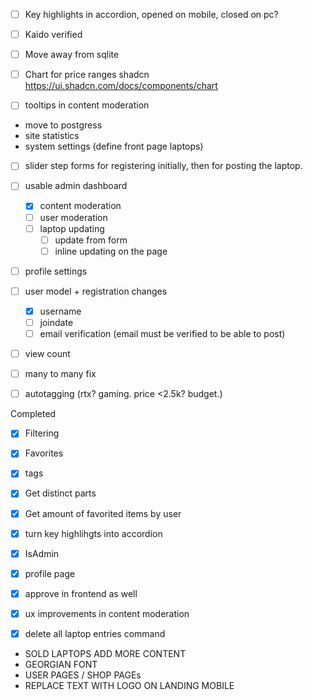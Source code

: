 - [ ] Key highlights in accordion, opened on mobile, closed on pc?

- [ ] Kaido verified
- [ ] Move away from sqlite

- [ ] Chart for price ranges shadcn https://ui.shadcn.com/docs/components/chart

- [ ] tooltips in content moderation

- move to postgress
- site statistics
- system settings (define front page laptops)

- [ ] slider step forms for registering initially, then for posting the laptop.

- [ ] usable admin dashboard

  - [x] content moderation
  - [ ] user moderation
  - [ ] laptop updating
    - [ ] update from form
    - [ ] inline updating on the page

- [ ] profile settings

- [ ] user model + registration changes

  - [x] username
  - [ ] joindate
  - [ ] email verification (email must be verified to be able to post)

- [ ] view count
- [ ] many to many fix

- [ ] autotagging (rtx? gaming. price <2.5k? budget.)

Completed

- [x] Filtering
- [x] Favorites

- [x] tags

- [x] Get distinct parts
- [x] Get amount of favorited items by user

- [x] turn key highlihgts into accordion
- [x] IsAdmin
- [x] profile page

- [x] approve in frontend as well
- [x] ux improvements in content moderation
- [x] delete all laptop entries command

- SOLD LAPTOPS ADD MORE CONTENT
- GEORGIAN FONT
- USER PAGES / SHOP PAGEs
- REPLACE TEXT WITH LOGO ON LANDING MOBILE

